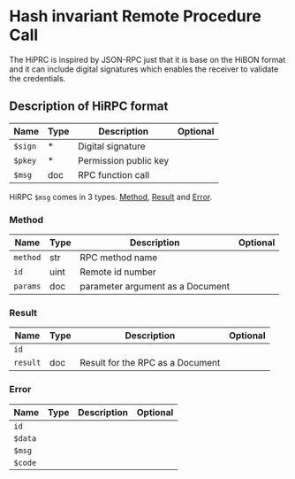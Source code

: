 # Hash invariant Remote Procedure Call

The HiPRC is inspired by JSON-RPC just that it is base on the HiBON format and it can include digital signatures which enables the receiver to validate the credentials.


## Description of HiRPC format

| Name    | Type | Description |  Optional |
| ------  | ----- | ----------- | --- |
| `$sign` | * | Digital signature | |
| `$pkey` | * | Permission public key | |
| `$msg`  | doc | RPC function call | |


HiRPC `$msg` comes in 3 types. [Method](Method), [Result](Result) and [Error](Error).

### Method
| Name | Type | Description | Optional|
| ---- | ----- | ------- | --- |
| `method` | str | RPC method name | |
| `id`     | uint | Remote id number | |
| `params` | doc | parameter argument as a Document | |


### Result
| Name | Type | Description | Optional|
| ---- | ----- | ------- | --- |
| `id ` |  | | |
| `result` | doc | Result for the RPC as a Document | |

### Error
| Name | Type | Description | Optional|
| ---- | ----- | ------- | --- |
| `id` |
| `$data` |
| `$msg` |
| `$code` |

